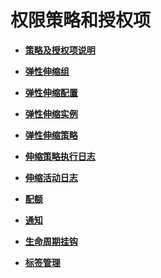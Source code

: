 # 权限策略和授权项<a name="ZH-CN_TOPIC_0120434952"></a>

-   **[策略及授权项说明](策略及授权项说明.md)**  

-   **[弹性伸缩组](弹性伸缩组1.md)**  

-   **[弹性伸缩配置](弹性伸缩配置1.md)**  

-   **[弹性伸缩实例](弹性伸缩实例1.md)**  

-   **[弹性伸缩策略](弹性伸缩策略1.md)**  

-   **[伸缩策略执行日志](伸缩策略执行日志1.md)**  

-   **[伸缩活动日志](伸缩活动日志1.md)**  

-   **[配额](配额1.md)**  

-   **[通知](通知1.md)**  

-   **[生命周期挂钩](生命周期挂钩1.md)**  

-   **[标签管理](标签管理1.md)**  


